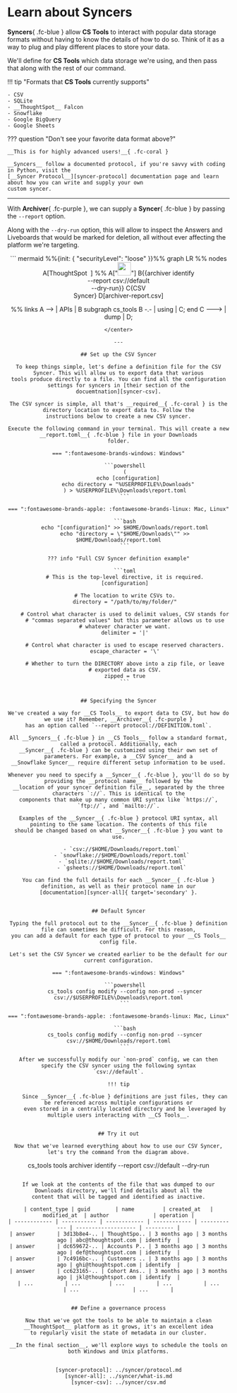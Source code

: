 <style>
  /* Hide the "Edit on Github" button */
  .md-content__button { display: none; }

  /* Make better use of whitespace for supported syncers */
  .admonition.tip > ul { columns: 3; }
</style>

# Learn about Syncers

__Syncers__{ .fc-blue } allow __CS Tools__ to interact with popular data storage formats without having to know the
details of how to do so. Think of it as a way to plug and play different places to store your data.

We'll define for __CS Tools__ which data storage we're using, and then pass that along with the rest of our command.

!!! tip "Formats that __CS Tools__ currently supports"

    - CSV
    - SQLite
    - __ThoughtSpot__ Falcon
    - Snowflake
    - Google BigQuery
    - Google Sheets

??? question "Don't see your favorite data format above?"

    __This is for highly advanced users!__{ .fc-coral }

    __Syncers__ follow a documented protocol, if you're savvy with coding in Python, visit the
    [__Syncer Protocol__][syncer-protocol] documentation page and learn about how you can write and supply your own
    custom syncer.

---

With __Archiver__{ .fc-purple }, we can supply a __Syncer__{ .fc-blue } by passing the `--report` option.

Along with the `--dry-run` option, this will allow to inspect the Answers and Liveboards that would be marked for
deletion, all without ever affecting the platform we're targeting.

<center>
``` mermaid
  %%{init: { "securityLevel": "loose" }}%%
graph LR
  %% nodes
  A[ThoughtSpot &#8203 ]
  %% A["<img src='https://imageio.forbes.com/specials-images/imageserve/5d7912fb0762110008c1ec70/0x0.jpg'; width='30' />"]
  B{{archiver identify<br/>--report csv://default<br/>--dry-run}}
  C{CSV<br/>Syncer}
  D[archiver-report.csv]

  %% links
  A --> | APIs | B
  subgraph cs_tools
  B -.- | using | C;
  end
  C ---> | dump | D;
```
</center>

---

## Set up the CSV Syncer

To keep things simple, let's define a definition file for the CSV Syncer. This will allow us to export data that various
tools produce directly to a file. You can find all the configuration settings for syncers in [their section of the
docuemtnation][syncer-csv].

The CSV syncer is simple, all that's __required__{ .fc-coral } is the directory location to export data to. Follow the
instructions below to create a new CSV syncer.

Execute the following command in your terminal. This will create a new __report.toml__{ .fc-blue } file in your Downloads
folder.

=== ":fontawesome-brands-windows: Windows"

    ```powershell
    (
      echo [configuration]
      echo directory = "%USERPROFILE%\Downloads"
    ) > %USERPROFILE%\Downloads\report.toml
    ```

=== ":fontawesome-brands-apple: :fontawesome-brands-linux: Mac, Linux"

    ```bash
    echo "[configuration]" >> $HOME/Downloads/report.toml
    echo "directory = \"$HOME/Downloads\"" >> $HOME/Downloads/report.toml
    ```

??? info "Full CSV Syncer definition example"

    ```toml
    # This is the top-level directive, it is required.
    [configuration]

    # The location to write CSVs to.
    directory = "/path/to/my/folder/"
    
    # Control what character is used to delimit values, CSV stands for
    # "commas separated values" but this parameter allows us to use
    # whatever character we want.
    delimiter = '|'
    
    # Control what character is used to escape reserved characters.
    escape_character = '\'
    
    # Whether to turn the DIRECTORY above into a zip file, or leave
    # exported data as CSV.
    zipped = true
    ```


## Specifying the Syncer

We've created a way for __CS Tools__ to export data to CSV, but how do we use it? Remember, __Archiver__{ .fc-purple }
has an option called `--report protocol://DEFINITION.toml`.

All __Syncers__{ .fc-blue } in __CS Tools__ follow a standard format, called a protocol. Additionally, each
__Syncer__{ .fc-blue } can be customized using their own set of parameters. For example, a __CSV Syncer__ and a
__Snowflake Syncer__ require different setup information to be used.

Whenever you need to specify a __Syncer__{ .fc-blue }, you'll do so by providing the __protocol name__ followed by the
__location of your syncer definition file__, separated by the three characters `://`. This is identical to the
components that make up many common URI syntax like `https://`, `ftp://`, and `mailto://`.

Examples of the __Syncer__{ .fc-blue } protocol URI syntax, all pointing to the same location. The contents of this file
should be changed based on what __Syncer__{ .fc-blue } you want to use.

  - `csv://$HOME/Downloads/report.toml`
  - `snowflake://$HOME/Downloads/report.toml`
  - `sqlite://$HOME/Downloads/report.toml`
  - `gsheets://$HOME/Downloads/report.toml`

You can find the full details for each __Syncer__{ .fc-blue } definition, as well as their protocol name in our
[documentation][syncer-all]{ target='secondary' }.


## Default Syncer

Typing the full protocol out to the __Syncer__{ .fc-blue } definition file can sometimes be difficult. For this reason,
you can add a default for each type of protocol to your __CS Tools__ config file.

Let's set the CSV Syncer we created earlier to be the default for our current configuration.

=== ":fontawesome-brands-windows: Windows"

    ```powershell
    cs_tools config modify --config non-prod --syncer csv://$USERPROFILE%\Downloads\report.toml
    ```

=== ":fontawesome-brands-apple: :fontawesome-brands-linux: Mac, Linux"

    ```bash
    cs_tools config modify --config non-prod --syncer csv://$HOME/Downloads/report.toml
    ```

After we successfully modify our `non-prod` config, we can then specify the CSV syncer using the following syntax
`csv://default`.

!!! tip

    Since __Syncer__{ .fc-blue } definitions are just files, they can be referenced across multiple configurations or
    even stored in a centrally located directory and be leveraged by multiple users interacting with __CS Tools__.


## Try it out

Now that we've learned everything about how to use our CSV Syncer, let's try the command from the diagram above.

```
cs_tools tools archiver identify
--report csv://default
--dry-run
```

If we look at the contents of the file that was dumped to our Downloads directory, we'll find details about all the
content that will be tagged and identified as inactive.

| content_type | guid        | name         | created_at   | modified_at  | author              | operation |
| ------------ | ----------- | ------------ | ------------ | ------------ | ------------------- | --------- |
| answer       | 3d13b8e4-.. | ThoughtSpo.. | 3 months ago | 3 months ago | abc@thoughtspot.com | identify  |
| answer       | dc659672-.. | Accounts P.. | 3 months ago | 3 months ago | def@thoughtspot.com | identify  |
| answer       | 7c4916bc-.. | Customers .. | 3 months ago | 3 months ago | ghi@thoughtspot.com | identify  |
| answer       | cc623165-.. | Cohort Ans.. | 3 months ago | 3 months ago | jkl@thoughtspot.com | identify  |
| ...          | ...         | ...          | ...          | ...          | ...                 | ...       |


## Define a governance process

Now that we've got the tools to be able to maintain a clean __ThoughtSpot__ platform as it grows, it's an excellent idea
to regularly visit the state of metadata in our cluster.

__In the final section__, we'll explore ways to schedule the tools on both Windows and Unix platforms.


[syncer-protocol]: ../syncer/protocol.md
[syncer-all]: ../syncer/what-is.md
[syncer-csv]: ../syncer/csv.md
